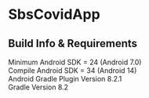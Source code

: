 # SbsCovidApp

## Build Info & Requirements
Minimum Android SDK = 24 (Android 7.0)
<br>
Compile Android SDK = 34 (Android 14)
<br>
Android Gradle Plugin Version 8.2.1
<br>
Gradle Version 8.2

